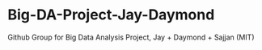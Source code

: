 # Big-DA-Project-Jay-Daymond
Github Group for Big Data Analysis Project, Jay + Daymond + Sajjan (MIT)
